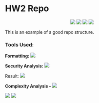 # HW2 Repo
<p align="center"> 
    <img src="https://img.shields.io/badge/Language-Python3.13-blue">
    <img src="https://img.shields.io/badge/License-MIT-green">
    <img src="https://img.shields.io/badge/Platform-Linux-blue">
    <a href="https://github.com/SoftwareEngg2024/HW2_repo/actions/"> <img src="https://github.com/SoftwareEngg2024/HW2_repo/actions/workflows/python-app.yml/badge.svg"></a>
</p>

This is an example of a good repo structure.

### Tools Used:
<b>Formatting:</b> <img src="https://img.shields.io/badge/autopep8-green">

<b>Security Analysis:</b> 
<a href="https://github.com/SoftwareEngg2024/HW2_repo/actions/workflows/Bandit.yml"><img src="https://github.com/SoftwareEngg2024/HW2_repo/actions/workflows/Bandit.yml/badge.svg"></a>

Result:
<a href="https://raw.githubusercontent.com/SoftwareEngg2024/HW2_repo/master/post_traces/bandit_trace.log"><img src="https://img.shields.io/badge/Bandit-Low_Severity-yellow"></a>

<b>Complexity Analysis - <img src="https://img.shields.io/badge/Radon-passed-green"></b>

<a href="https://raw.githubusercontent.com/SoftwareEngg2024/HW2_repo/master/post_traces/radon_cc_trace.log"><img src="https://img.shields.io/badge/Cyclomatic_Complexity-A-green"></a>
<a href="https://raw.githubusercontent.com/SoftwareEngg2024/HW2_repo/master/post_traces/radon_mi_trace.log"><img src="https://img.shields.io/badge/Maintainability-A-green"></a>





